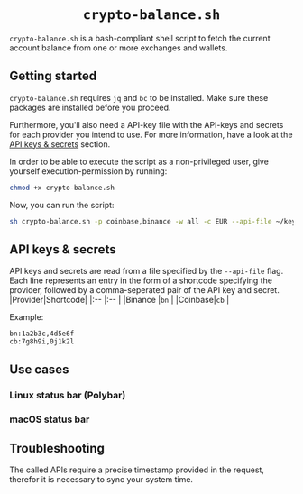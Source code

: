 <div align="center">
    <h1><code>crypto-balance.sh</code></h1>
</div>

`crypto-balance.sh` is a bash-compliant shell script to fetch the current account balance from one or more exchanges and wallets.

## Getting started
`crypto-balance.sh` requires `jq` and `bc` to be installed. Make sure these packages are installed before you proceed.

Furthermore, you'll also need a API-key file with the API-keys and secrets for each provider you intend to use. For more information, have a look at the [API keys & secrets](api-keys-and-secrets) section. 

In order to be able to execute the script as a non-privileged user, give yourself execution-permission by running:
```bash
chmod +x crypto-balance.sh
```
Now, you can run the script:
```bash
sh crypto-balance.sh -p coinbase,binance -w all -c EUR --api-file ~/keys.txt
```

## API keys & secrets
API keys and secrets are read from a file specified by the `--api-file` flag. Each line represents an entry in the form of a shortcode specifying the provider, followed by a comma-seperated pair of the API key and secret.
|Provider|Shortcode|
|:--     |:--      |
|Binance |`bn`     |
|Coinbase|`cb`     |

Example:
```
bn:1a2b3c,4d5e6f
cb:7g8h9i,0j1k2l
```

## Use cases
### Linux status bar (Polybar)
### macOS status bar

## Troubleshooting
The called APIs require a precise timestamp provided in the request, therefor it is necessary to sync your system time.